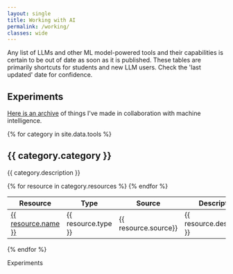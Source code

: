 ```yaml
---
layout: single
title: Working with AI
permalink: /working/
classes: wide
---
```

Any list of LLMs and other ML model-powered tools and their capabilities is certain to be out of date as soon as it is published. These tables are primarily shortcuts for students and new LLM users.  Check the 'last updated' date for confidence.

## Experiments
[Here is an archive](rethinkingintelligence.ai/pages/experiments) of things I've made in collaboration with machine intelligence.

{% for category in site.data.tools %}
  <h2>{{ category.category }}</h2>
  <p>{{ category.description }}</p>
  
  <table class="resources-table">
    <thead>
      <tr>
        <th>Resource</th>
        <th>Type</th>
        <th>Source</th>
        <th>Description</th>
      </tr>
    </thead>
    <tbody>
      {% for resource in category.resources %}
        <tr>
          <td><a href="{{ resource.url }}">{{ resource.name }}</a></td>
          <td><span class="badge badge-{{ resource.type }}">{{ resource.type }}</span></td>
          <td>{{ resource.source}}</td>
          <td>{{ resource.description }}</td>
        </tr>
      {% endfor %}
    </tbody>
  </table>
{% endfor %}

Experiments